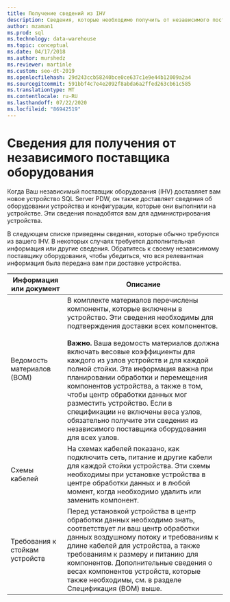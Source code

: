 ```yaml
---
title: Получение сведений из IHV
description: Сведения, которые необходимо получить от независимого поставщика программного обеспечения к устройству системы аналитики.
author: mzaman1
ms.prod: sql
ms.technology: data-warehouse
ms.topic: conceptual
ms.date: 04/17/2018
ms.author: murshedz
ms.reviewer: martinle
ms.custom: seo-dt-2019
ms.openlocfilehash: 29d243ccb58240bce0ce637c1e9e44b12009a2a4
ms.sourcegitcommit: 591bbf4c7e4e2092f8abda6a2ffed263cb61c585
ms.translationtype: MT
ms.contentlocale: ru-RU
ms.lasthandoff: 07/22/2020
ms.locfileid: "86942519"
---
```

# <a name="information-to-obtain-from-your-ihv"></a>Сведения для получения от независимого поставщика оборудования
Когда Ваш независимый поставщик оборудования (IHV) доставляет вам новое устройство SQL Server PDW, он также доставляет сведения об оборудовании устройства и конфигурации, которые они выполнили на устройстве. Эти сведения понадобятся вам для администрирования устройства.  
  
В следующем списке приведены сведения, которые обычно требуются из вашего IHV. В некоторых случаях требуется дополнительная информация или другие сведения. Обратитесь к своему независимому поставщику оборудования, чтобы убедиться, что вся релевантная информация была передана вам при доставке устройства.  
  
|Информация или документ|Описание|
|-|-|
|Ведомость материалов (BOM)|В комплекте материалов перечислены компоненты, которые включены в устройство. Эти сведения необходимы для подтверждения доставки всех компонентов.<br /><br />**Важно.** Ваша ведомость материалов должна включать весовые коэффициенты для каждого из узлов устройств и для каждой полной стойки. Эта информация важна при планировании обработки и перемещения компонентов устройства, а также в том, чтобы центр обработки данных мог разместить устройство. Если в спецификации не включены веса узлов, обязательно получите эти сведения из независимого поставщика оборудования для всех узлов.|  
|Схемы кабелей|На схемах кабелей показано, как подключить сеть, питание и другие кабели для каждой стойки устройства. Эти схемы необходимы при установке устройства в центре обработки данных и в любой момент, когда необходимо удалить или заменить компонент.|  
|Требования к стойкам устройств|Перед установкой устройства в центр обработки данных необходимо знать, соответствует ли ваш центр обработки данных воздушному потоку и требованиям к длине кабелей для устройства, а также требованиям к размеру и питанию для компонентов. Дополнительные сведения о весах компонентов устройств, которые также необходимы, см. в разделе Спецификация (BOM) выше.|  
  

